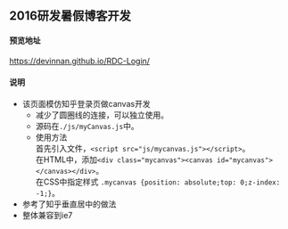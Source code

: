 ## 2016研发暑假博客开发

#### 预览地址
https://devinnan.github.io/RDC-Login/

#### 说明

- 该页面模仿知乎登录页做canvas开发  
    - 减少了圆圈线的连接，可以独立使用。  
    - 源码在```./js/myCanvas.js```中。  
    - 使用方法  
    首先引入文件，```<script src="js/mycanvas.js"></script>```。  
    在HTML中，添加```<div class="mycanvas"><canvas id="mycanvas"></canvas></div>```。  
    在CSS中指定样式 ```.mycanvas {position: absolute;top: 0;z-index: -1;}```。
- 参考了知乎垂直居中的做法
- 整体兼容到ie7


